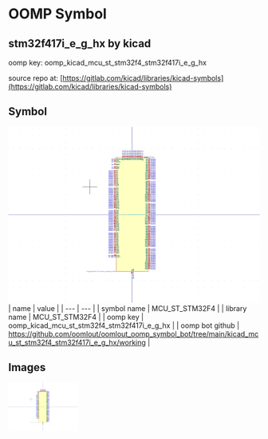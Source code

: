 # OOMP Symbol  
## stm32f417i_e_g_hx  by kicad  
  
oomp key: oomp_kicad_mcu_st_stm32f4_stm32f417i_e_g_hx  
  
source repo at: [https://gitlab.com/kicad/libraries/kicad-symbols](https://gitlab.com/kicad/libraries/kicad-symbols)  
## Symbol  
  
[![working.png](working_600.png)](working.png)  
| name | value | 
| --- | --- | 
| symbol name | MCU_ST_STM32F4 | 
| library name | MCU_ST_STM32F4 | 
| oomp key | oomp_kicad_mcu_st_stm32f4_stm32f417i_e_g_hx | 
| oomp bot github | https://github.com/oomlout/oomlout_oomp_symbol_bot/tree/main/kicad_mcu_st_stm32f4_stm32f417i_e_g_hx/working | 
## Images  
  
[![working.png](working_140.png)](working.png)  
